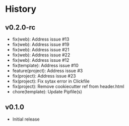 # History

## v0.2.0-rc

* fix(web): Address issue #13
* fix(web): Address issue #19
* fix(web): Address issue #21
* fix(web): Address issue #22
* fix(web): Address issue #12
* fix(template): Address issue #10
* feature(project): Address issue #3
* fix(project): Address issue #23
* fix(project): Fix sytax error in Clickfile
* fix(project): Remove cookiecutter ref from header.html
* chore(template): Update Pipfile(s)

## v0.1.0

* Initial release
